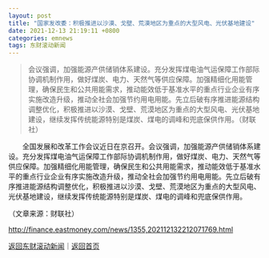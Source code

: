 ```yaml
---
layout: post
title: "国家发改委：积极推进以沙漠、戈壁、荒漠地区为重点的大型风电、光伏基地建设"
date: 2021-12-13 21:19:11 +0800
categories: emnews
tags: 东财滚动新闻
---
```

> 会议强调，加强能源产供储销体系建设。充分发挥煤电油气运保障工作部际协调机制作用，做好煤炭、电力、天然气等供应保障。加强精细化用能管理，确保民生和公共用能需求，推动能效低于基准水平的重点行业企业有序实施改造升级，推动全社会加强节约用电用能。先立后破有序推进能源结构调整优化，积极推进以沙漠、戈壁、荒漠地区为重点的大型风电、光伏基地建设，继续发挥传统能源特别是煤炭、煤电的调峰和兜底保供作用。（财联社）

<p>　　全国发展和改革工作会议近日在京召开。会议强调，加强能源产供储销体系建设。充分发挥煤电油气运保障工作部际协调机制作用，做好煤炭、电力、天然气等供应保障。加强精细化用能管理，确保民生和公共用能需求，推动能效低于基准水平的重点行业企业有序实施改造升级，推动全社会加强节约用电用能。先立后破有序推进能源结构调整优化，积极推进以沙漠、戈壁、荒漠地区为重点的大型风电、光伏基地建设，继续发挥传统能源特别是煤炭、煤电的调峰和兜底保供作用。</p><p class="em_media">（文章来源：财联社）</p>

<http://finance.eastmoney.com/news/1355,202112132212071769.html>

[返回东财滚动新闻](//finews.withounder.com/emnews/)｜[返回首页](//finews.withounder.com/)